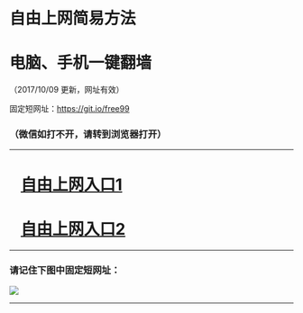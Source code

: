 ﻿# 自由上网简易方法

# 电脑、手机一键翻墙

（2017/10/09 更新，网址有效）

固定短网址：https://git.io/free99

### （微信如打不开，请转到浏览器打开）


***





# &nbsp;&nbsp; <a href="http://ft448930694.fwq-tz-1001.info/fwqtz01.html?t=100900118636 " target="_blank">自由上网入口1</a>
# &nbsp;&nbsp; <a href="http://ft17514682.fwq-tz-1002.info/fwqtz02.html?t=100900117940 " target="_blank">自由上网入口2</a>
***

### 请记住下图中固定短网址：

<img src="https://s3-us-west-2.amazonaws.com/fwq-1001/yjfq-20170905okok.png" /> 


***

